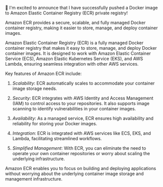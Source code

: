 🚀 I'm excited to announce that I have successfully pushed a Docker image to Amazon Elastic Container Registry (ECR) private registry!


Amazon ECR provides a secure, scalable, and fully managed Docker container registry, making it easier to store, manage, and deploy container images.

Amazon Elastic Container Registry (ECR) is a fully managed Docker container registry that makes it easy to store, manage, and deploy Docker container images. It is designed to work with Amazon Elastic Container Service (ECS), Amazon Elastic Kubernetes Service (EKS), and AWS Lambda, ensuring seamless integration with other AWS services.

Key features of Amazon ECR include:

1. *Scalability*: ECR automatically scales to accommodate your container image storage needs.

2. *Security*: ECR integrates with AWS Identity and Access Management (IAM) to control access to your repositories. It also supports image scanning to identify vulnerabilities in your container images.

3. *Availability*: As a managed service, ECR ensures high availability and reliability for storing your Docker images.

4. *Integration*: ECR is integrated with AWS services like ECS, EKS, and Lambda, facilitating streamlined workflows.

5. *Simplified Management*: With ECR, you can eliminate the need to operate your own container repositories or worry about scaling the underlying infrastructure.

Amazon ECR enables you to focus on building and deploying applications without worrying about the underlying container image storage and management infrastructure.
